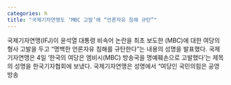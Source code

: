 ```yaml
---
categories: h
title: "국제기자연맹도 ‘MBC 고발’에 “언론자유 침해 규탄”"
---
```

  국제기자연맹(IFJ)이 윤석열 대통령 비속어 논란을 최초 보도한 (MBC)에 대한 여당의 형사 고발을 두고 “명백한 언론자유 침해를 규탄한다”는 내용의 성명을 발표했다. 국제기자연맹은 4일 ‘한국의 여당은 엠비시(MBC) 방송국을 명예훼손으로 고발했다’는 제목의 성명을 한국기자협회에 보냈다. 국제기자연맹은 성명에서 “여당인 국민의힘은 공영방송